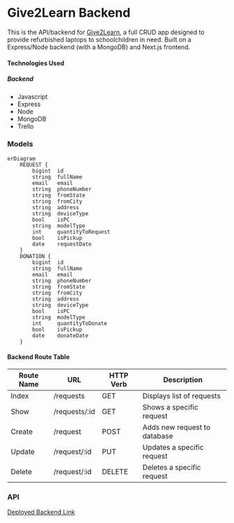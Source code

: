 # Give2Learn Backend
This is the API/backend for [Give2Learn](https://github.com/Mortez-usa/give2learn-frontend), a full CRUD app designed to provide refurbished laptops to schoolchildren in need. Built on a Express/Node backend (with a MongoDB) and Next.js frontend.

#### Technologies Used
##### Backend
- Javascript
- Express
- Node
- MongoDB
- Trello

### Models
```mermaid
erDiagram
    REQUEST {
        bigint  id
        string  fullName
        email   email
        string  phoneNumber
        string  fromState
        string  fromCity
        string  address
        string  deviceType
        bool    isPC
        string  modelType
        int     quantityToRequest
        bool    isPickup
        date    requestDate
    }
    DONATION {
        bigint  id
        string  fullName
        email   email
        string  phoneNumber
        string  fromState
        string  fromCity
        string  address
        string  deviceType
        bool    isPC
        string  modelType
        int     quantityToDonate
        bool    isPickup
        date    donateDate
    }
```

#### Backend Route Table
| Route Name |     URL    | HTTP Verb |        Description         |
|------------|------------|-----------|----------------------------|
|   Index    | /requests     |    GET    | Displays list of requests    |
|   Show     | /requests/:id |    GET    | Shows a specific request     |
|   Create   | /request     |    POST   | Adds new request to database |
|   Update   | /request/:id |    PUT    | Updates a specific request   |
|   Delete   | /request/:id |   DELETE  | Deletes a specific request   |

### API
[Deployed Backend Link]()

<!-- #### User Stories
##### Provider Accounts
- AAU, I can login to and logout from my account as a providing restaurant.
- AAU, I can see a list of available foods from all restaurants.
- AAU, I can see a list of available foods from my own restaurant.
- AAU, I can see a specific food from a specific restaurant.
- AAU, I can create a new food listing.
- AAU, I can update a food listing.
- AAU, I can delete a food listing.
- AAU, I can view requests for my food listings.
- AAU, I can accept or deny these requests, and the amount will reflect on my listing.
- AAU, the listing will be deemed expired when either 1) the food has expired or 2) all the food has been given away.
- AAU, I can reopen an expired listing if someone did not come pick up their requested food.


##### Food Seeker Accounts
- AAU, I can login to and logout from my account as an organization/individual seeking food.
- AAU, I can see a list of available foods from all restaurants.
- AAU, I can see a specific food from a specific restaurant.
- AAU, I can request food from the providing restaurant.
- AAU, I can see if my request was approved or denied. -->